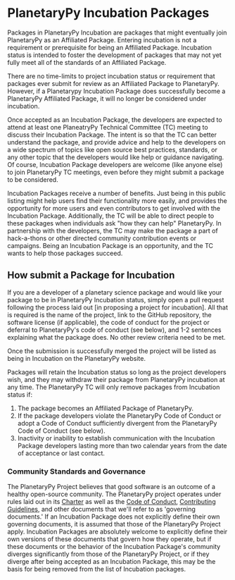 # PlanetaryPy Incubation Packages

Packages in PlanetaryPy Incubation are packages that might eventually join PlanetaryPy as an Affiliated Package. Entering incubation is not a requirement or prerequisite for being an Affiliated Package. Incubation status is intended to foster the development of packages that may not yet fully meet all of the standards of an Affiliated Package.

There are no time-limits to project incubation status or requirement that packages ever submit for review as an Affiliated Package to PlanetaryPy. However, if a Planetarypy Incubation Package does successfully become a PlanetaryPy Affiliated Package, it will no longer be considered under incubation.

Once accepted as an Incubation Package, the developers are expected to attend at least one PlaneatryPy Technical Committee (TC) meeting to discuss their Incubation Package. The intent is so that the TC can better understand the package, and provide advice and help to the developers on a wide spectrum of topics like open source best practices, standards, or any other topic that the developers would like help or guidance navigating. Of course, Incubation Package developers are welcome (like anyone else) to join PlanetaryPy TC meetings, even before they might submit a package to be considered.

Incubation Packages receive a number of benefits. Just being in this public listing might help users find their functionality more easily, and provides the opportunity for more users and even contributors to get involved with the Incubation Package. Additionally, the TC will be able to direct people to these packages when individuals ask "how they can help" PlanetaryPy. In partnership with the developers, the TC may make the package a part of hack-a-thons or other directed community contribution events or campaigns. Being an Incubation Package is an opportunity, and the TC wants to help those packages succeed.

## How submit a Package for Incubation

If you are a developer of a planetary science package and would like your package to be in PlanetaryPy Incubation status, simply open a pull request following the process laid out [in proposing a project for incubation]. All that is required is the name of the project, link to the GitHub repository, the software license (if applicable), the code of conduct for the project or deferral to PlanetaryPy's code of conduct (see below), and 1-2 sentences explaining what the package does. No other review criteria need to be met.

Once the submission is successfully merged the project will be listed as being in Incubation on the PlanetaryPy website. 

Packages will retain the Incubation status so long as the project developers wish, and they may withdraw their package from PlanetaryPy incubation at any time. The PlanetaryPy TC will only remove packages from Incubation status if:

1. The package becomes an Affiliated Package of PlanetaryPy.
2. If the package developers violate the PlanetaryPy Code of Conduct or adopt a Code of Conduct sufficiently divergent from the PlanetaryPy Code of Conduct (see below).
3. Inactivity or inability to establish communication with the Incubation Package developers lasting more than two calendar years from the date of acceptance or last contact.

### Community Standards and Governance

The PlanetaryPy Project believes that good software is an outcome of a healthy open-source community. The PlanetaryPy project operates under rules laid out in its [Charter](Charter.md) as well as the [Code of Conduct](Code-Of-Conduct.md), [Contributing Guidelines](Contributing.md), and other documents that we'll refer to as 'governing documents.' If an Incubation Package does not explicitly define their own governing documents, it is assumed that those of the PlanetaryPy Project apply. Incubation Packages are absolutely welcome to explicitly define their own versions of these documents that govern how they operate, but if these documents or the behavior of the Incubation Package's community diverges significantly from those of the PlanetaryPy Project, or if they diverge after being accepted as an Incubation Package, this may be the basis for being removed from the list of Incubation packages.

[incubation-process]: https://planetarypy.org/packages/incubation-process/
